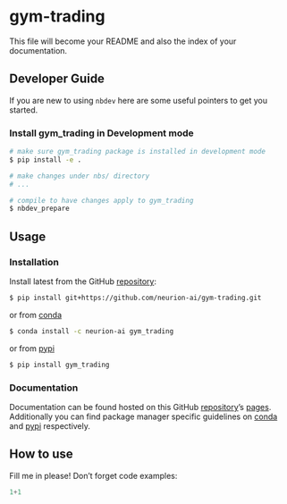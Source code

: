 # gym-trading


<!-- WARNING: THIS FILE WAS AUTOGENERATED! DO NOT EDIT! -->

This file will become your README and also the index of your
documentation.

## Developer Guide

If you are new to using `nbdev` here are some useful pointers to get you
started.

### Install gym_trading in Development mode

``` sh
# make sure gym_trading package is installed in development mode
$ pip install -e .

# make changes under nbs/ directory
# ...

# compile to have changes apply to gym_trading
$ nbdev_prepare
```

## Usage

### Installation

Install latest from the GitHub
[repository](https://github.com/neurion-ai/gym-trading):

``` sh
$ pip install git+https://github.com/neurion-ai/gym-trading.git
```

or from [conda](https://anaconda.org/neurion-ai/gym-trading)

``` sh
$ conda install -c neurion-ai gym_trading
```

or from [pypi](https://pypi.org/project/gym-trading/)

``` sh
$ pip install gym_trading
```

### Documentation

Documentation can be found hosted on this GitHub
[repository](https://github.com/neurion-ai/gym-trading)’s
[pages](https://neurion-ai.github.io/gym-trading/). Additionally you can
find package manager specific guidelines on
[conda](https://anaconda.org/neurion-ai/gym-trading) and
[pypi](https://pypi.org/project/gym-trading/) respectively.

## How to use

Fill me in please! Don’t forget code examples:

``` python
1+1
```
